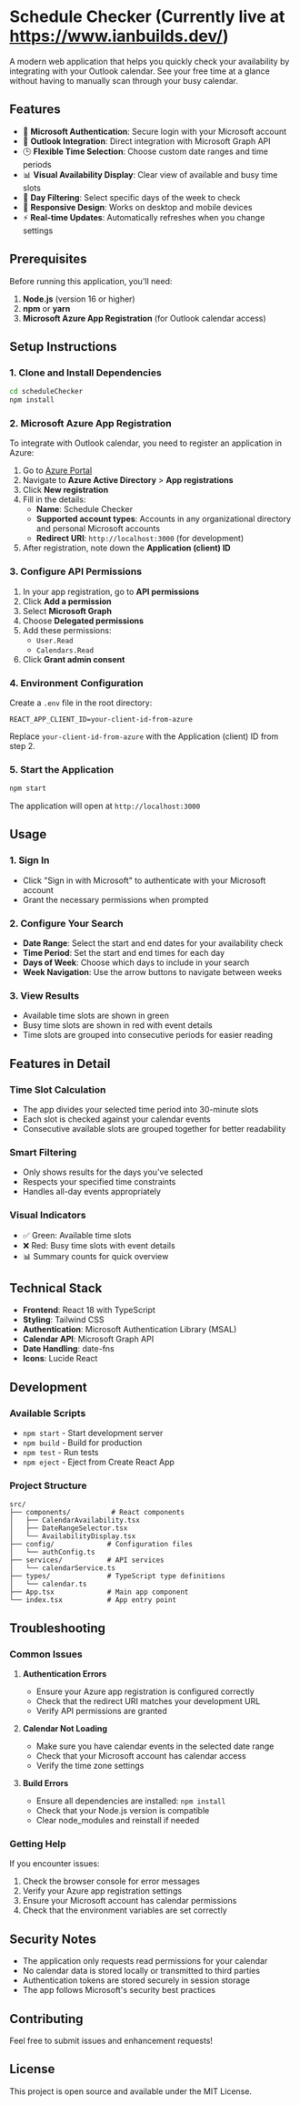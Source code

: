 # Schedule Checker (Currently live at https://www.ianbuilds.dev/)

A modern web application that helps you quickly check your availability by integrating with your Outlook calendar. See your free time at a glance without having to manually scan through your busy calendar.

## Features

- 🔐 **Microsoft Authentication**: Secure login with your Microsoft account
- 📅 **Outlook Integration**: Direct integration with Microsoft Graph API
- 🕒 **Flexible Time Selection**: Choose custom date ranges and time periods
- 📊 **Visual Availability Display**: Clear view of available and busy time slots
- 🎯 **Day Filtering**: Select specific days of the week to check
- 📱 **Responsive Design**: Works on desktop and mobile devices
- ⚡ **Real-time Updates**: Automatically refreshes when you change settings

## Prerequisites

Before running this application, you'll need:

1. **Node.js** (version 16 or higher)
2. **npm** or **yarn**
3. **Microsoft Azure App Registration** (for Outlook calendar access)

## Setup Instructions

### 1. Clone and Install Dependencies

```bash
cd scheduleChecker
npm install
```

### 2. Microsoft Azure App Registration

To integrate with Outlook calendar, you need to register an application in Azure:

1. Go to [Azure Portal](https://portal.azure.com)
2. Navigate to **Azure Active Directory** > **App registrations**
3. Click **New registration**
4. Fill in the details:
   - **Name**: Schedule Checker
   - **Supported account types**: Accounts in any organizational directory and personal Microsoft accounts
   - **Redirect URI**: `http://localhost:3000` (for development)
5. After registration, note down the **Application (client) ID**

### 3. Configure API Permissions

1. In your app registration, go to **API permissions**
2. Click **Add a permission**
3. Select **Microsoft Graph**
4. Choose **Delegated permissions**
5. Add these permissions:
   - `User.Read`
   - `Calendars.Read`
6. Click **Grant admin consent**

### 4. Environment Configuration

Create a `.env` file in the root directory:

```env
REACT_APP_CLIENT_ID=your-client-id-from-azure
```

Replace `your-client-id-from-azure` with the Application (client) ID from step 2.

### 5. Start the Application

```bash
npm start
```

The application will open at `http://localhost:3000`

## Usage

### 1. Sign In
- Click "Sign in with Microsoft" to authenticate with your Microsoft account
- Grant the necessary permissions when prompted

### 2. Configure Your Search
- **Date Range**: Select the start and end dates for your availability check
- **Time Period**: Set the start and end times for each day
- **Days of Week**: Choose which days to include in your search
- **Week Navigation**: Use the arrow buttons to navigate between weeks

### 3. View Results
- Available time slots are shown in green
- Busy time slots are shown in red with event details
- Time slots are grouped into consecutive periods for easier reading

## Features in Detail

### Time Slot Calculation
- The app divides your selected time period into 30-minute slots
- Each slot is checked against your calendar events
- Consecutive available slots are grouped together for better readability

### Smart Filtering
- Only shows results for the days you've selected
- Respects your specified time constraints
- Handles all-day events appropriately

### Visual Indicators
- ✅ Green: Available time slots
- ❌ Red: Busy time slots with event details
- 📊 Summary counts for quick overview

## Technical Stack

- **Frontend**: React 18 with TypeScript
- **Styling**: Tailwind CSS
- **Authentication**: Microsoft Authentication Library (MSAL)
- **Calendar API**: Microsoft Graph API
- **Date Handling**: date-fns
- **Icons**: Lucide React

## Development

### Available Scripts

- `npm start` - Start development server
- `npm build` - Build for production
- `npm test` - Run tests
- `npm eject` - Eject from Create React App

### Project Structure

```
src/
├── components/          # React components
│   ├── CalendarAvailability.tsx
│   ├── DateRangeSelector.tsx
│   └── AvailabilityDisplay.tsx
├── config/             # Configuration files
│   └── authConfig.ts
├── services/           # API services
│   └── calendarService.ts
├── types/              # TypeScript type definitions
│   └── calendar.ts
├── App.tsx             # Main app component
└── index.tsx           # App entry point
```

## Troubleshooting

### Common Issues

1. **Authentication Errors**
   - Ensure your Azure app registration is configured correctly
   - Check that the redirect URI matches your development URL
   - Verify API permissions are granted

2. **Calendar Not Loading**
   - Make sure you have calendar events in the selected date range
   - Check that your Microsoft account has calendar access
   - Verify the time zone settings

3. **Build Errors**
   - Ensure all dependencies are installed: `npm install`
   - Check that your Node.js version is compatible
   - Clear node_modules and reinstall if needed

### Getting Help

If you encounter issues:

1. Check the browser console for error messages
2. Verify your Azure app registration settings
3. Ensure your Microsoft account has calendar permissions
4. Check that the environment variables are set correctly

## Security Notes

- The application only requests read permissions for your calendar
- No calendar data is stored locally or transmitted to third parties
- Authentication tokens are stored securely in session storage
- The app follows Microsoft's security best practices

## Contributing

Feel free to submit issues and enhancement requests!

## License

This project is open source and available under the MIT License. 